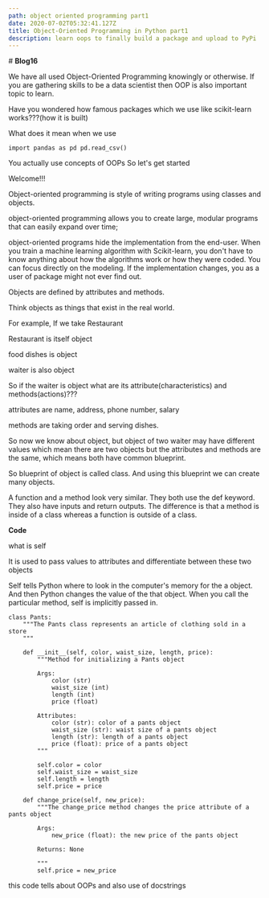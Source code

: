 ```yaml
---
path: object oriented programming part1
date: 2020-07-02T05:32:41.127Z
title: Object-Oriented Programming in Python part1
description: learn oops to finally build a package and upload to PyPi
---
```

\# **Blog16**

We have all used Object-Oriented Programming knowingly or otherwise. If you are gathering skills to be a data scientist then OOP is also important topic to learn. 

Have you wondered how famous packages which we use like scikit-learn works???(how it is built)

What does it mean when we use 

```
import pandas as pd pd.read_csv()
```

You actually use concepts of OOPs So let's get started

Welcome!!!

Object-oriented programming is style of writing programs using classes and objects.

object-oriented programming allows you to create large, modular programs that can easily expand over time;

object-oriented programs hide the implementation from the end-user. When you train a machine learning algorithm with Scikit-learn, you don't have to know anything about how the algorithms work or how they were coded. You can focus directly on the modeling. If the implementation changes, you as a user of package might not ever find out.

Objects are defined by attributes and methods.

Think objects as things that exist in the real world.

For example, If we take Restaurant

Restaurant is itself object 

food dishes is object

waiter is also object

So if the waiter is object what are its attribute(characteristics) and methods(actions)???

attributes are name, address, phone number, salary

methods are taking order and serving dishes.

So now we know about object, but object of two waiter may have different values which mean there are two objects but the attributes and methods are the same, which means both have common blueprint.

So blueprint of object is called class. And using this blueprint we can create many objects. 

A function and a method look very similar. They both use the def keyword. They also have inputs and return outputs. The difference is that a method is inside of a class whereas a function is outside of a class.

**Code**

what is self 

It is used to pass values to attributes and differentiate between these two objects

Self tells Python where to look in the computer's memory for the a object. And then Python changes the value of the that object. When you call the particular method, self is implicitly passed in.

```
class Pants:
    """The Pants class represents an article of clothing sold in a store
    """

    def __init__(self, color, waist_size, length, price):
        """Method for initializing a Pants object

        Args: 
            color (str)
            waist_size (int)
            length (int)
            price (float)

        Attributes:
            color (str): color of a pants object
            waist_size (str): waist size of a pants object
            length (str): length of a pants object
            price (float): price of a pants object
        """

        self.color = color
        self.waist_size = waist_size
        self.length = length
        self.price = price

    def change_price(self, new_price):
        """The change_price method changes the price attribute of a pants object

        Args: 
            new_price (float): the new price of the pants object

        Returns: None

        """
        self.price = new_price
```

this code tells about OOPs and also use of docstrings
